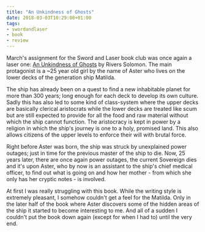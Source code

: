 ```yaml
---
title: "An Unkindness of Ghosts"
date: 2018-03-03T10:29:08+01:00
tags:
- swordandlaser
- book
- review
---
```


March's assignment for the Sword and Laser book club was once again a laser
one: [An Unkindness of
Ghosts](https://www.goodreads.com/book/show/34381254-an-unkindness-of-ghosts)
by Rivers Solomon. The main protagonist is a ~25 year old girl by the name of
Aster who lives on the lower decks of the generation ship Matilda.

The ship has already been on a quest to find a new inhabitable planet for more
than 300 years; long enough for each deck to develop its own culture. Sadly
this has also led to some kind of class-system where the upper decks are
basically clerical aristocrats while the lower decks are treated like scum but
are still expected to provide for all the food and raw material without which
the ship cannot function. The aristocracy is kept in power by a religion in
which the ship's journey is one to a holy, promised land. This also allows
citizens of the upper levels to enforce their will with brutal force.

Right before Aster was born, the ship was struck by unexplained power outages;
just in time for the previous master of the ship to die. Now, 25 years later,
there are once again power outages, the current Sovereign dies and it's upon
Aster, who by now is an assistant to the ship's chief medical officer, to find
out what is going on and how her mother - from which she only has her cryptic
notes - is involved.

At first I was really struggling with this book. While the writing style is
extremely pleasant, I somehow couldn't get a feel for the Matilda. Only in the
later half of the book where Aster discovers some of the hidden areas of the
ship it started to become interesting to me. And all of a sudden I couldn't put
the book down again (except for when I had to) until the very end. 
